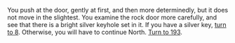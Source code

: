 You push at the door, gently at first, and
then more determinedly, but it does not move
in the slightest. You examine the rock door
more carefully, and see that there is a bright
silver keyhole set in it. If you have a silver key,
[turn to 8](!must-have-item!silver-key!8). Otherwise, you will have to continue North. [Turn to 193](193).

